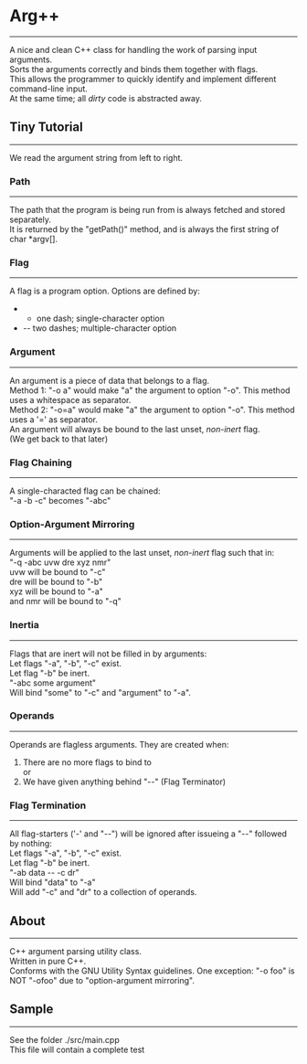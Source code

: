 # Arg++ #
---------

A nice and clean C++ class for handling the work of parsing input arguments.  
Sorts the arguments correctly and binds them together with flags.  
This allows the programmer to quickly identify and implement different command-line input.  
At the same time; all _dirty_ code is abstracted away.  

## Tiny Tutorial ##
-------------------

We read the argument string from left to right.

### Path ###
------------

The path that the program is being run from is always fetched and stored separately.  
It is returned by the "getPath()" method, and is always the first string of char *argv[].

### Flag ###
------------

A flag is a program option. Options are defined by:  
* - one dash; single-character option  
* -- two dashes; multiple-character option  

### Argument ###
----------------

An argument is a piece of data that belongs to a flag.  
Method 1: "-o a" would make "a" the argument to option "-o". This method uses a whitespace as separator.  
Method 2: "-o=a" would make "a" the argument to option "-o". This method uses a '=' as separator.  
An argument will always be bound to the last unset, _non-inert_ flag.  
(We get back to that later)

### Flag Chaining ###
---------------------

A single-characted flag can be chained:  
  "-a -b -c" becomes "-abc"

### Option-Argument Mirroring ###
---------------------------------

Arguments will be applied to the last unset, _non-inert_ flag such that in:  
  "-q -abc uvw dre xyz nmr"  
uvw will be bound to "-c"  
dre will be bound to "-b"  
xyz will be bound to "-a"  
and nmr will be bound to "-q"

### Inertia ###
---------------

Flags that are inert will not be filled in by arguments:  
  Let flags "-a", "-b", "-c" exist.  
  Let flag "-b" be inert.  
  "-abc some argument"  
Will bind "some" to "-c" and "argument" to "-a".

### Operands ###
----------------

Operands are flagless arguments. They are created when:  
1. There are no more flags to bind to  
or  
2. We have given anything behind "--" (Flag Terminator)

### Flag Termination ###
------------------------

All flag-starters ('-' and "--") will be ignored after issueing a "--" followed by nothing:  
  Let flags "-a", "-b", "-c" exist.  
  Let flag "-b" be inert.  
  "-ab data -- -c dr"  
Will bind "data" to "-a"  
Will add "-c" and "dr" to a collection of operands.  


## About ##
-----------

C++ argument parsing utility class.  
Written in pure C++.  
Conforms with the GNU Utility Syntax guidelines. One exception: "-o foo" is NOT "-ofoo" due to "option-argument mirroring".

## Sample ##
------------

See the folder ./src/main.cpp  
This file will contain a complete test